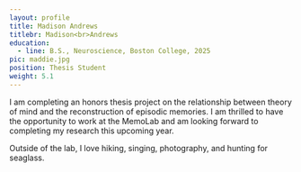 ```yaml
---
layout: profile
title: Madison Andrews
titlebr: Madison<br>Andrews
education:
  - line: B.S., Neuroscience, Boston College, 2025
pic: maddie.jpg
position: Thesis Student
weight: 5.1
---
```

I am completing an honors thesis project on the relationship between theory of mind and the reconstruction of episodic memories. I am thrilled to have the opportunity to work at the MemoLab and am looking forward to completing my research this upcoming year.

Outside of the lab, I love hiking, singing, photography, and hunting for seaglass.